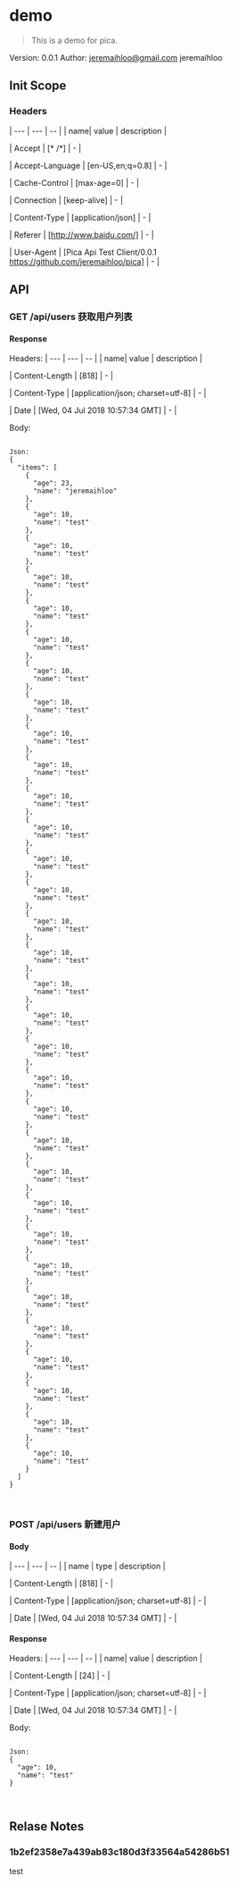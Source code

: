 

# demo

> This is a demo for pica.

Version: 0.0.1
Author: jeremaihloo@gmail.com jeremaihloo

## Init Scope

### Headers

| --- | --- | -- |
| name| value | description |

| Accept | [* /*] | - |

| Accept-Language | [en-US,en;q=0.8] | - |

| Cache-Control | [max-age=0] | - |

| Connection | [keep-alive] | - |

| Content-Type | [application/json] | - |

| Referer | [http://www.baidu.com/] | - |

| User-Agent | [Pica Api Test Client/0.0.1 https://github.com/jeremaihloo/pica] | - |


## API


### GET /api/users 获取用户列表




#### Response

Headers:
| --- | --- | -- |
| name| value | description |

| Content-Length | [818] | - |

| Content-Type | [application/json; charset=utf-8] | - |

| Date | [Wed, 04 Jul 2018 10:57:34 GMT] | - |



Body:
```

Json:
{
  "items": [
    {
      "age": 23,
      "name": "jeremaihloo"
    },
    {
      "age": 10,
      "name": "test"
    },
    {
      "age": 10,
      "name": "test"
    },
    {
      "age": 10,
      "name": "test"
    },
    {
      "age": 10,
      "name": "test"
    },
    {
      "age": 10,
      "name": "test"
    },
    {
      "age": 10,
      "name": "test"
    },
    {
      "age": 10,
      "name": "test"
    },
    {
      "age": 10,
      "name": "test"
    },
    {
      "age": 10,
      "name": "test"
    },
    {
      "age": 10,
      "name": "test"
    },
    {
      "age": 10,
      "name": "test"
    },
    {
      "age": 10,
      "name": "test"
    },
    {
      "age": 10,
      "name": "test"
    },
    {
      "age": 10,
      "name": "test"
    },
    {
      "age": 10,
      "name": "test"
    },
    {
      "age": 10,
      "name": "test"
    },
    {
      "age": 10,
      "name": "test"
    },
    {
      "age": 10,
      "name": "test"
    },
    {
      "age": 10,
      "name": "test"
    },
    {
      "age": 10,
      "name": "test"
    },
    {
      "age": 10,
      "name": "test"
    },
    {
      "age": 10,
      "name": "test"
    },
    {
      "age": 10,
      "name": "test"
    },
    {
      "age": 10,
      "name": "test"
    },
    {
      "age": 10,
      "name": "test"
    },
    {
      "age": 10,
      "name": "test"
    },
    {
      "age": 10,
      "name": "test"
    },
    {
      "age": 10,
      "name": "test"
    },
    {
      "age": 10,
      "name": "test"
    },
    {
      "age": 10,
      "name": "test"
    },
    {
      "age": 10,
      "name": "test"
    }
  ]
}



```

### POST /api/users 新建用户



#### Body
| --- | --- | -- |
| name | type | description |

| Content-Length | [818] | - |

| Content-Type | [application/json; charset=utf-8] | - |

| Date | [Wed, 04 Jul 2018 10:57:34 GMT] | - |



#### Response

Headers:
| --- | --- | -- |
| name| value | description |

| Content-Length | [24] | - |

| Content-Type | [application/json; charset=utf-8] | - |

| Date | [Wed, 04 Jul 2018 10:57:34 GMT] | - |



Body:
```

Json:
{
  "age": 10,
  "name": "test"
}



```



## Relase Notes


### 1b2ef2358e7a439ab83c180d3f33564a54286b51

 test



